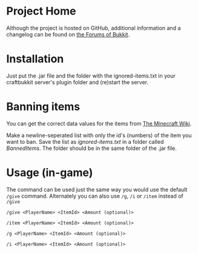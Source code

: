 Project Home
============
Although the project is hosted on GitHub, additional information and a changelog can be found on [the Forums of Bukkit](http://forums.bukkit.org/threads/gen-banneditems-v1-2-banning-items-for-give-935.22447/).

Installation
============
Just put the .jar file and the folder with the
ignored-items.txt in your craftbukkit server's
plugin folder and (re)start the server.

Banning items
=============
You can get the correct data values for the items
from [The Minecraft Wiki](http://www.minecraftwiki.net/wiki/Data_values).

Make a newline-seperated list with only the id's
(numbers) of the item you want to ban.
Save the list as *ignored-items.txt* in a folder
called *BannedItems*. The folder should be in the same
folder of the .jar file.

Usage (in-game)
===============
The command can be used just the same way you would use the default `/give` command.
Alternately you can also use `/g`, `/i` or `/item` instead of `/give`

`/give <PlayerName> <ItemId> <Amount (optional)>`

`/item <PlayerName> <ItemId> <Amount (optional)>`

`/g <PlayerName> <ItemId> <Amount (optional)>`

`/i <PlayerName> <ItemId> <Amount (optional)>`